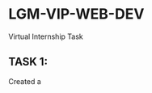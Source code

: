 # LGM-VIP-WEB-DEV
Virtual Internship Task

## TASK 1:
Created a
<div style="display: none;">
  [My To Do List](http://127.0.0.1:5500/LGM/TASK1/index.html)
</div>
